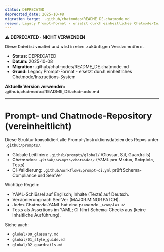 ```yaml
---
status: DEPRECATED
deprecated_date: 2025-10-08
migration_target: .github/chatmodes/README_DE.chatmode.md
reason: Legacy Prompt-Format - ersetzt durch einheitliches Chatmode/Instructions-System
---
```


**⚠️ DEPRECATED - NICHT VERWENDEN**

Diese Datei ist veraltet und wird in einer zukünftigen Version entfernt.

- **Status:** DEPRECATED
- **Datum:** 2025-10-08
- **Migration:** .github/chatmodes/README_DE.chatmode.md
- **Grund:** Legacy Prompt-Format - ersetzt durch einheitliches Chatmode/Instructions-System

**Aktuelle Version verwenden:** .github/chatmodes/README_DE.chatmode.md

---

# Prompt- und Chatmode-Repository (vereinheitlicht)

Diese Struktur konsolidiert alle Prompt-/Instruktionsdateien des Repos unter `.github/prompts/`.

- Globale Leitlinien: `.github/prompts/global/` (Glossar, Stil, Guardrails)
- Chatmodes: `.github/prompts/chatmodes/` (YAML pro Modus, Beispiele, Tests)
- CI-Validierung: `.github/workflows/prompt-ci.yml` prüft Schema-Compliance und SemVer

Wichtige Regeln:
- YAML-Schlüssel auf Englisch; Inhalte (Texte) auf Deutsch.
- Versionierung nach SemVer (MAJOR.MINOR.PATCH).
- Jedes Chatmode-YAML hat eine passende `_examples.md`.
- Tests als Assertions im YAML; CI führt Schema-Checks aus (keine inhaltliche Ausführung).

Siehe auch:
- `global/00_glossary.md`
- `global/01_style_guide.md`
- `global/02_guardrails.md`
